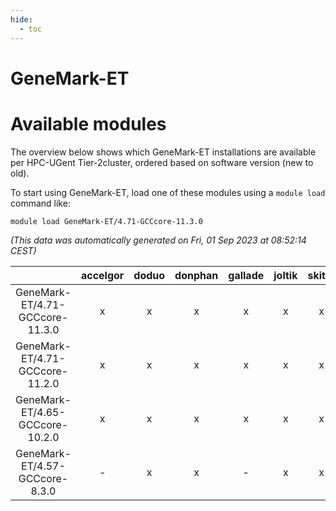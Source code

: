 ```yaml
---
hide:
  - toc
---
```


GeneMark-ET
===========

# Available modules


The overview below shows which GeneMark-ET installations are available per HPC-UGent Tier-2cluster, ordered based on software version (new to old).

To start using GeneMark-ET, load one of these modules using a `module load` command like:

```shell
module load GeneMark-ET/4.71-GCCcore-11.3.0
```

*(This data was automatically generated on Fri, 01 Sep 2023 at 08:52:14 CEST)*  

| |accelgor|doduo|donphan|gallade|joltik|skitty|swalot|victini|
| :---: | :---: | :---: | :---: | :---: | :---: | :---: | :---: | :---: |
|GeneMark-ET/4.71-GCCcore-11.3.0|x|x|x|x|x|x|x|x|
|GeneMark-ET/4.71-GCCcore-11.2.0|x|x|x|x|x|x|x|x|
|GeneMark-ET/4.65-GCCcore-10.2.0|x|x|x|x|x|x|x|x|
|GeneMark-ET/4.57-GCCcore-8.3.0|-|x|x|-|x|x|-|x|
